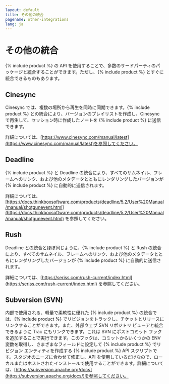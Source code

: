 ```yaml
---
layout: default
title: その他の統合
pagename: other-integrations
lang: ja
---
```


# その他の統合

{% include product %} の API を使用することで、多数のサードパーティのパッケージと統合することができます。ただし、{% include product %} とすぐに統合できるものもあります。

## Cinesync

Cinesync では、複数の場所から再生を同時に同期できます。{% include product %} との統合により、バージョンのプレイリストを作成し、Cinesync で再生して、セッション時に作成したノートを {% include product %} に送信できます。

詳細については、[https://www.cinesync.com/manual/latest](https://www.cinesync.com/manual/latest)を参照してください。

## Deadline

{% include product %} と Deadline の統合により、すべてのサムネイル、フレームへのリンク、および他のメタデータとともにレンダリングしたバージョンが {% include product %} に自動的に送信されます。

詳細については、[https://docs.thinkboxsoftware.com/products/deadline/5.2/User%20Manual/manual/shotgunevent.html](https://docs.thinkboxsoftware.com/products/deadline/5.2/User%20Manual/manual/shotgunevent.html) を参照してください。

## Rush

Deadline との統合とほぼ同じように、{% include product %} と Rush の統合により、すべてのサムネイル、フレームへのリンク、および他のメタデータとともにレンダリングしたバージョンが {% include product %} に自動的に送信されます。

詳細については、[https://seriss.com/rush-current/index.html](https://seriss.com/rush-current/index.html) を参照してください。

## Subversion (SVN)

内部で使用される、軽量で柔軟性に優れた {% include product %} の統合では、{% include product %} でリビジョンをトラックし、チケットとリリースにリンクすることができます。また、外部ウェブ SVN リポジトリ ビューアと統合できるように Trac にもリンクできます。これは SVN にポストコミット フックを追加することで実行できます。このフックは、コミットからいくつかの ENV 変数を取得し、さまざまなフィールドに設定して {% include product %} でリビジョン エンティティを作成する {% include product %} API スクリプトです。スタジオのニーズに合わせて修正し、API を使用しているだけなので、ローカルまたはホストされたインストールで使用することができます。詳細については、[https://subversion.apache.org/docs](https://subversion.apache.org/docs/)を参照してください。
